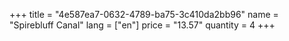 +++
title = "4e587ea7-0632-4789-ba75-3c410da2bb96"
name = "Spirebluff Canal"
lang = ["en"]
price = "13.57"
quantity = 4
+++

